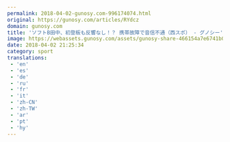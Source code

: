 ```yaml
---
permalink: 2018-04-02-gunosy.com-996174074.html
original: https://gunosy.com/articles/RYdcz
domain: gunosy.com
title: 'ソフトB田中、初登板も反響なし！？ 携帯故障で音信不通（西スポ） - グノシー'
image: https://webassets.gunosy.com/assets/gunosy-share-466154a7e6741b0dbc8895ceff97e34818892a0e7dbc05d641d2606f8820dd35.jpg
date: 2018-04-02 21:25:34
category: sport
translations: 
 - 'en'
 - 'es'
 - 'de'
 - 'ru'
 - 'fr'
 - 'it'
 - 'zh-CN'
 - 'zh-TW'
 - 'ar'
 - 'pt'
 - 'hy'
---
```


